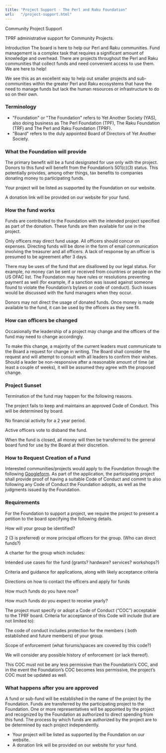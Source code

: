 ```yaml
---
title: "Project Support - The Perl and Raku Foundation"
url:   "/project-support.html"
---
```

Community Project Support

TPRF administrative support for Community
Projects.

Introduction
The board is here to help our Perl and Raku
communities. Fund management is a complex task that
requires a significant amount of knowledge and overhead.
There are projects throughout the Perl and Raku
communities that collect funds and need convenient
access to use them. We are here to help!

We see this as an excellent way to help out smaller
projects and sub-communities within the greater Perl and
Raku ecosystems that have the need to manage funds but
lack the human resources or infrastructure to do so on
their own.

### Terminology

-   "Foundation" or "The Foundation" refers to Yet Another Society
    (YAS), also doing business as The Perl Foundation (TPF), The Raku
    Foundation (TRF) and The Perl and Raku Foundation (TPRF).
-   "Board" refers to the duly appointed Board of Directors of Yet
    Another Society.

### What the Foundation will provide

The primary benefit will be a fund designated for use
only with the project. Donors to this fund will benefit
from the Foundation’s 501(c)(3) status. This potentially
provides, among other things, tax benefits to companies
donating money to participating funds.

Your project will be listed as supported by the
Foundation on our website.

A donation link will be provided on our website for
your fund.

### How the fund works

Funds are contributed to the Foundation with the
intended project specified as part of the donation.
These funds are then available for use in the
project.

Only officers may direct fund usage. All officers
should concur on expenses. Directing funds will be done
in the form of email communication involving the
treasurer and all officers. A lack of response by an
officer is presumed to be agreement after 3 days.

There may be uses of the fund that are disallowed by
our legal status. For example, no money can be sent or
received from countries or people on the US OFAC list.
The Foundation may have rules or resolutions preventing
payment as well (for example, if a sanction was issued
against someone found to violate the Foundation’s bylaws
or code of conduct). Such issues would be discussed with
the fund managers when they occur.

Donors may not direct the usage of donated funds. Once
money is made available to the fund, it can be used by
the officers as they see fit.

### How can officers be changed

Occasionally the leadership of a project may change and
the officers of the fund may need to change
accordingly.

To make this change, a majority of the current leaders
must communicate to the Board a request for change in
writing. The Board shall consider the request and will
attempt to consult with all leaders to confirm their
wishes. Should a leader be non-responsive after a
reasonable amount of time (at least a couple of weeks),
it will be assumed they agree with the proposed
change.

### Project Sunset

Termination of the fund may happen for the following
reasons.

The project fails to keep and maintains an approved
Code of Conduct. This will be determined by
board.

No financial activity for a 2 year period.

Active officers vote to disband the fund.

When the fund is closed, all money will then be
transferred to the general board fund for use by the
Board at their discretion.

### How to Request Creation of a Fund

Interested communities/projects would apply to the
Foundation through the following
[Google](https://forms.gle/HLr5ByRLhmR5etNa8)[form](https://forms.gle/HLr5ByRLhmR5etNa8).
As part of the application, the participating project
shall provide proof of having a suitable Code of Conduct
and commit to also following any Code of Conduct the
Foundation adopts, as well as the judgments issued by
the Foundation.

### Requirements

For the Foundation to support a project, we require the
project to present a petition to the board specifying
the following details.

How will your group be identified?

2 (3 is preferred) or more principal officers for
the group. (Who can direct funds?)

A charter for the group which includes:

Intended use cases for the fund (grants?
hardware? services? workshops?)

Criteria and guidance for applications, along
with likely acceptance criteria

Directions on how to contact the officers and
apply for funds

How much funds do you have now?

How much funds do you expect to receive
yearly?

The project must specify or adopt a Code of Conduct
(“COC”) acceptable to the TPRF board. Criteria for
acceptance of this Code will include (but are not
limited to):

The code of conduct includes protection for the
members ( both established and future members)
of your group.

Scope of enforcement (what forums/spaces are
covered by this code?)

We will consider any possible history of
enforcement (or lack thereof).

This COC must not be any less permissive than
the Foundation’s COC, and in the event the
Foundation’s COC becomes less permissive, the
project’s COC must be updated as well.

### What happens after you are approved

A fund or sub-fund will be established in the name of
the project by the Foundation.
Funds are transferred by the participating project to
the Foundation. One or more representatives will be
appointed by the project and recognized by the
Foundation as authorized to direct spending from this
fund. The process by which funds are authorized by the
project are to be determined by each project
independently.
-   Your project will be listed as supported by the Foundation on our
    website.
-   A donation link will be provided on our website for your fund.